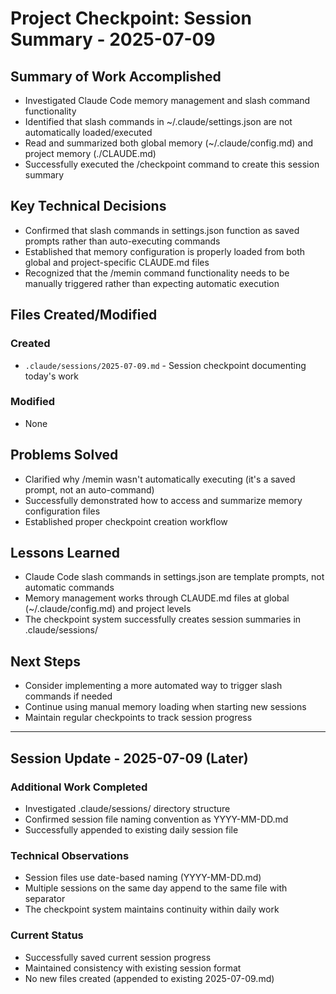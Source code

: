 # Project Checkpoint: Session Summary - 2025-07-09

## Summary of Work Accomplished
- Investigated Claude Code memory management and slash command functionality
- Identified that slash commands in ~/.claude/settings.json are not automatically loaded/executed
- Read and summarized both global memory (~/.claude/config.md) and project memory (./CLAUDE.md)
- Successfully executed the /checkpoint command to create this session summary

## Key Technical Decisions
- Confirmed that slash commands in settings.json function as saved prompts rather than auto-executing commands
- Established that memory configuration is properly loaded from both global and project-specific CLAUDE.md files
- Recognized that the /memin command functionality needs to be manually triggered rather than expecting automatic execution

## Files Created/Modified
### Created
- `.claude/sessions/2025-07-09.md` - Session checkpoint documenting today's work

### Modified
- None

## Problems Solved
- Clarified why /memin wasn't automatically executing (it's a saved prompt, not an auto-command)
- Successfully demonstrated how to access and summarize memory configuration files
- Established proper checkpoint creation workflow

## Lessons Learned
- Claude Code slash commands in settings.json are template prompts, not automatic commands
- Memory management works through CLAUDE.md files at global (~/.claude/config.md) and project levels
- The checkpoint system successfully creates session summaries in .claude/sessions/

## Next Steps
- Consider implementing a more automated way to trigger slash commands if needed
- Continue using manual memory loading when starting new sessions
- Maintain regular checkpoints to track session progress

---

## Session Update - 2025-07-09 (Later)

### Additional Work Completed
- Investigated .claude/sessions/ directory structure
- Confirmed session file naming convention as YYYY-MM-DD.md
- Successfully appended to existing daily session file

### Technical Observations
- Session files use date-based naming (YYYY-MM-DD.md)
- Multiple sessions on the same day append to the same file with separator
- The checkpoint system maintains continuity within daily work

### Current Status
- Successfully saved current session progress
- Maintained consistency with existing session format
- No new files created (appended to existing 2025-07-09.md)